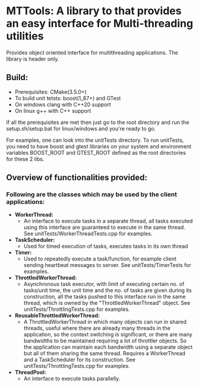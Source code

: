 # MTTools: A library to that provides an easy interface for Multi-threading utilities
Provides object oriented interface for multithreading applications. The library is header only.

## Build:
- Prerequisites: CMake(3.5.0+)
- To build unit tetsts: boost(1_87+) and GTest
- On windows clang with C++20 support
- On linux g++ with C++ support
  
If all the prerequisites are met then just go to the root directory and run the setup.sh/setup.bat for linux/windows and you're ready to go.

For examples, one can look into the unitTests directory.
To run unitTests, you need to have boost and gtest libraries on your system and environment variables BOOST_ROOT and GTEST_ROOT defined as the root directories for these 2 libs.

## Overview of functionalities provided:
### Following are the classes which may be used by the client applications:
  - **WorkerThread:**
    - An interface to execute tasks in a separate thread, all tasks executed using this interface are     guaranteed to execute in the same thread. See unitTests/WorkerThreadTests.cpp for examples.
  - **TaskScheduler:**
    -  Used for timed execution of tasks, executes tasks in its own thread
  - **Timer:**
    - Used to repeatedly execute a task/function, for example client sending heartbeat messages to server. See unitTests/TimerTests for examples.
  - **ThrottledWorkerThread:**
    - Asynchronous task executor, with limit of executing certain no. of tasks/unit time, the unit time and the no. of tasks are given during its construction, all the tasks pushed to  this interface run in the same thread, which is owned by the "ThrottledWorkerThread" object. See unitTests/ThrottlingTests.cpp for examples.
  - **ReusableThrottledWorkerThread:**
    - A ThrottledWorkerThread in which many objects can run in shared threads, useful where there are already many threads in the application, so the context switching is significant, or there are many bandwidths to be maintained requiring a lot of throttler objects. So the application can maintain each bandwidth using a separate object but all of them sharing the same thread. Requires a WorkerThread and a TaskScheduler for its construction. See unitTests/ThrottlingTests.cpp for examples.
  - **ThreadPool:**
    - An interface to execute tasks parallelly.